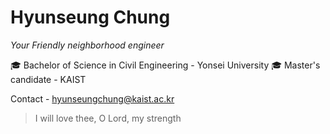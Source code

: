 # Hyunseung Chung

*Your Friendly neighborhood engineer*

🎓 Bachelor of Science in Civil Engineering - Yonsei University
🎓 Master's candidate - KAIST



Contact - hyunseungchung@kaist.ac.kr


> I will love thee, O Lord, my strength
